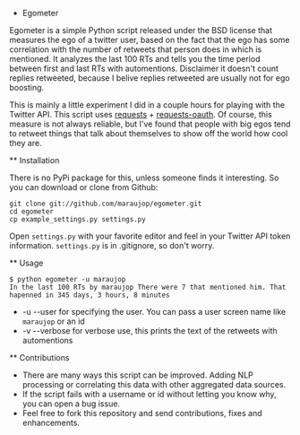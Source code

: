 * Egometer

Egometer is a simple Python script released under the BSD license that measures the ego of a twitter user, based on the fact that the ego has some correlation with the number of retweets that person does in which is mentioned. It analyzes the last 100 RTs and tells you the time period between first and last RTs with automentions. Disclaimer it doesn't count replies retweeted, because I belive replies retweeted are usually not for ego boosting.

This is mainly a little experiment I did in a couple hours for playing with the Twitter API. This script uses <a href="https://github.com/kennethreitz/requests">requests</a> + <a href="https://github.com/maraujop/requests">requests-oauth</a>. Of course, this measure is not always reliable, but I've found that people with big egos tend to retweet things that talk about themselves to show off the world how cool they are. 

** Installation

There is no PyPi package for this, unless someone finds it interesting. So you can download or clone from Github:

    git clone git://github.com/maraujop/egometer.git
    cd egometer
    cp example_settings.py settings.py

Open `settings.py` with your favorite editor and feel in your Twitter API token information. `settings.py` is in .gitignore, so don't worry.

** Usage

    $ python egometer -u maraujop
    In the last 100 RTs by maraujop There were 7 that mentioned him. That hapenned in 345 days, 3 hours, 8 minutes

* -u --user for specifying the user. You can pass a user screen name like `maraujop` or an id 
* -v --verbose for verbose use, this prints the text of the retweets with automentions

** Contributions

* There are many ways this script can be improved. Adding NLP processing or correlating this data with other aggregated data sources.
* If the script fails with a username or id without letting you know why, you can open a bug issue.
* Feel free to fork this repository and send contributions, fixes and enhancements.
